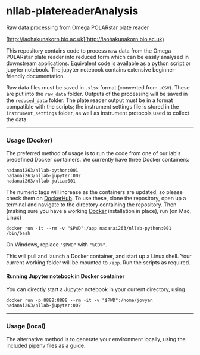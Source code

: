 # nllab-platereaderAnalysis
Raw data processing from Omega POLARstar plate reader

[http://laohakunakorn.bio.ac.uk](http://laohakunakorn.bio.ac.uk)

This repository contains code to process raw data from the Omega POLARstar plate reader into reduced form which can be easily analysed in downstream applications. Equivalent code is available as a python script or jupyter notebook. The jupyter notebook contains extensive beginner-friendly documentation. 

Raw data files must be saved in `.xlsx` format (converted from `.CSV`). These are put into the `raw_data` folder. Outputs of the processing will be saved in the `reduced_data` folder. The plate reader output must be in a format compatible with the scripts; the instrument settings file is stored in the `instrument_settings` folder, as well as instrument protocols used to collect the data.

---
### Usage (Docker)

The preferred method of usage is to run the code from one of our lab's predefined Docker containers. We currently have three Docker containers:

	nadanai263/nllab-python:001
	nadanai263/nllab-jupyter:002
	nadanai263/nllab-julia:001

The numeric tags will increase as the containers are updated, so please check them on [DockerHub](https://hub.docker.com/). To use these, clone the repository, open up a terminal and navigate to the directory containing the repository. Then (making sure you have a working [Docker](https://www.docker.com) installation in place), run (on Mac, Linux)

	docker run -it --rm -v "$PWD":/app nadanai263/nllab-python:001 /bin/bash

On Windows, replace `"$PWD"` with `"%CD%"`.

This will pull and launch a Docker container, and start up a Linux shell. Your current working folder will be mounted to `/app`. Run the scripts as required.

#### Running Jupyter notebook in Docker container

You can directly start a Jupyter notebook in your current directory, using

	docker run -p 8888:8888 --rm -it -v "$PWD":/home/jovyan nadanai263/nllab-jupyter:002

---
### Usage (local)

The alternative method is to generate your environment locally, using the included pipenv files as a guide.

